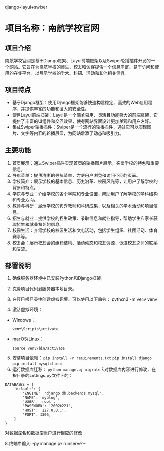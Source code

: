 
django+layui+swiper
# 项目名称：南航学校官网

## 项目介绍
南航学校官网是基于Django框架、Layui前端框架以及Swiper轮播插件开发的一个网站。它旨在为南航学校的师生、校友和访客提供一个信息丰富、易于访问和使用的在线平台，以展示学校的学术、科研、活动和其他相关信息。

## 项目特点
- 基于Django框架：使用Django框架能够快速构建稳定、高效的Web应用程序，并提供丰富的功能和强大的安全性。
- 使用Layui前端框架：Layui是一个简单易用、灵活且功能强大的前端框架，它提供了丰富的UI组件和交互效果，使得网站界面设计更加美观和用户友好。
- 集成Swiper轮播插件：Swiper是一个流行的轮播插件，通过它可以实现图片、文字等内容的轮播展示，为网站增添了动态和吸引力。

## 主要功能
1. 首页展示：通过Swiper插件实现首页的轮播图片展示，突出学校的特色和重要信息。
2. 导航菜单：提供清晰的导航菜单，方便用户浏览和访问不同的页面。
3. 学校简介：展示学校的基本信息、历史沿革、校园风光等，让用户了解学校的背景和特点。
4. 学院与专业：介绍学校的各个学院和专业设置，帮助用户了解学校的学科结构和专业方向。
5. 教师与科研：展示学校的优秀教师和科研成果，以及相关的学术活动和项目信息。
6. 招生与就业：提供学校的招生政策、录取信息和就业指导，帮助学生和家长获取招生和就业相关的信息。
7. 校园生活：介绍学校的校园生活和文化活动，包括学生组织、社团活动、体育赛事等。
8. 校友会：展示校友会的组织结构、活动动态和校友资源，促进校友之间的联系和交流。

## 部署说明
1. 确保服务器环境中已安装Python和Django框架。
2. 克隆项目代码到服务器本地目录。
3. 在项目根目录中创建虚拟环境，可以使用以下命令：
python3 -m venv venv

4. 激活虚拟环境：
- Windows：
  ```
  venv\Scripts\activate
  ```
- macOS/Linux：
  ```
  source venv/bin/activate
  ```
5. 安装项目依赖：
```pip install -r requirements.txt```
```pip install django```
```pip install mysqlclient```
6. 运行数据库迁移：
```python manage.py migrate```
7.对数据库内容进行修改，在根目录的settings.py文件下的：
```
DATABASES = {
    'default': {
        'ENGINE': 'django.db.backends.mysql',
        'NAME': 'myblog',
        'USER': 'root',
        'PASSWORD': '20020221',
        'HOST': '127.0.0.1',
        'PORT': 3306,
    }
}
```
对数据库名和数据库账户进行相应的修改

8.终端中输入···py manage.py runserver···
